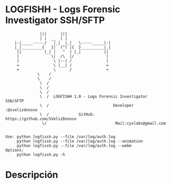 # LOGFISHH - Logs Forensic Investigator SSH/SFTP

			       |||      |||
			       | |  __  | |
		|-|_____-----/   |_|  |_|   \-----_____|-|
		|_|_________{   }|  (^) |{  }__________|_|
		 ||          |_| |   ^  | |_|          ||
		 |              \|  /\  |/              |
		 |               \ |--| /               |
		 =               \ |__| /               =
		 +               \      /               +
				  \    /
				  \    /
				   \  /
				   \  /
				   \  /
				   \  /  LOGFISHH 1.0 - Logs Forensic Investigator SSH/SFTP
				   \  /                            Developer :@svelizdonoso       
				   \  /             GitHub: https://github.com/SVelizDonoso
				    \/                              Mail:cyslabs@gmail.com        
                                                           
                                                     
    Use: python logfissh.py --file /var/log/auth.log
         python logfissh.py --file /var/log/auth.log --animation 
         python logfissh.py --file /var/log/auth.log --webm 
    Options: 
         python logfissh.py -h


   
 # Descripción
 
